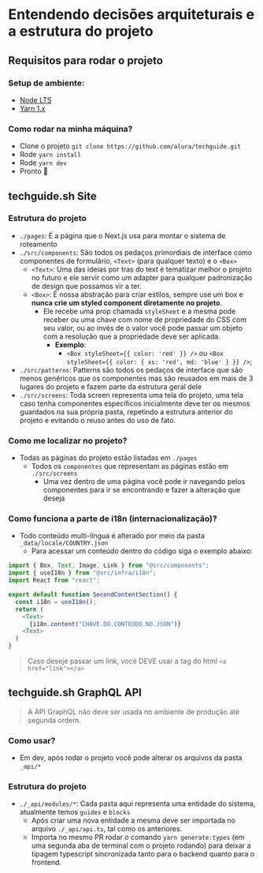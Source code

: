 # Entendendo decisões arquiteturais e a estrutura do projeto

## Requisitos para rodar o projeto

### Setup de ambiente:
- [Node LTS](https://nodejs.org/en/)
- [Yarn 1.x](https://classic.yarnpkg.com/lang/en/docs/install/#mac-stable)

### Como rodar na minha máquina?

- Clone o projeto `git clone https://github.com/alura/techguide.git`
- Rode `yarn install`
- Rode `yarn dev`
- Pronto 🎉

## techguide.sh Site

### Estrutura do projeto

- `./pages`: É a página que o Next.js usa para montar o sistema de roteamento
- `./src/components`: São todos os pedaços primordiais de interface como componentes de formulário, `<Text>` (para qualquer texto) e o `<Box>`
  - `<Text>`: Uma das ideias por tras do text é tematizar melhor o projeto no futuro e ele servir como um adapter para qualquer padronização de design que possamos vir a ter.
  - `<Box>`: É nossa abstração para criar estilos, sempre use um box e **nunca crie um styled component diretamente no projeto**.
    - Ele recebe uma prop chamada `styleSheet` e a mesma pode receber ou uma chave com nome de propriedade do CSS com seu valor, ou ao invés de o valor você pode passar um objeto com a resolução que a propriedade deve ser aplicada.
      - **Exemplo**:
        - `<Box styleSheet={{ color: 'red' }} />` ou `<Box styleSheet={{ color: { xs: 'red', md: 'blue' } }} />`;
- `./src/patterns`: Patterns são todos os pedaços de interface que são menos genéricos que os componentes mas são reusados em mais de 3 lugares do projeto e fazem parte da estrutura geral dele
- `./src/screens`: Toda screen representa uma tela do projeto, uma tela caso tenha componentes específicos inicialmente deve ter os mesmos guardados na sua própria pasta, repetindo a estrutura anterior do projeto e evitando o reuso antes do uso de fato.

### Como me localizar no projeto?
- Todas as páginas do projeto estão listadas em `./pages`
  - Todos os `componentes` que representam as páginas estão em `./src/screens`
    - Uma vez dentro de uma página você pode ir navegando pelos componentes para ir se encontrando e fazer a alteração que deseja

### Como funciona a parte de i18n (internacionalização)?

- Todo conteúdo multi-língua é alterado por meio da pasta `_data/locale/COUNTRY.json`
  - Para acessar um conteúdo dentro do código siga o exemplo abaixo:
```js
import { Box, Text, Image, Link } from "@src/components";
import { useI18n } from "@src/infra/i18n";
import React from "react";

export default function SecondContentSection() {
  const i18n = useI18n();
  return (
    <Text>
      {i18n.content("CHAVE.DO.CONTEUDO.NO.JSON")}
    <Text>
  )
}
```
> Caso deseje passar um link, você DEVE usar a tag do html `<a href="link"></a>`

## techguide.sh GraphQL API

> A API GraphQL não deve ser usada no ambiente de produção até segunda ordem.

### Como usar?

- Em dev, após rodar o projeto você pode alterar os arquivos da pasta `_api/*`

### Estrutura do projeto

- `./_api/modules/*`: Cada pasta aqui representa uma entidade do sistema, atualmente temos `guides` e `blocks`
  - Após criar uma nova entidade a mesma deve ser importada no arquivo `./_api/api.ts`, tal como os anteriores.
  - Importa no mesmo PR rodar o comando `yarn generate:types` (em uma segunda aba de terminal com o projeto rodando) para deixar a tipagem typescript sincronizada tanto para o backend quanto para o frontend.


